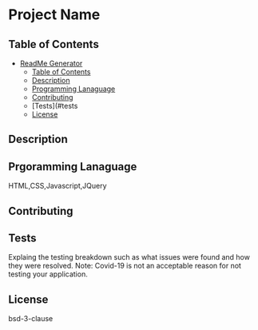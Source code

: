 
# Project Name


## Table of Contents
- [ReadMe Generator](#readme-generator)
  - [Table of Contents](#table-of-contents)
  - [Description](#description)
  - [Programming Lanaguage](#programming-language)
  - [Contributing](#contributing)
  - [Tests](#tests
  - [License](#license)

## Description



## Prgoramming Lanaguage

HTML,CSS,Javascript,JQuery

## Contributing



## Tests

Explaing the testing breakdown such as what issues were found and how they were resolved. Note: Covid-19 is not an acceptable reason for not testing your application.

## License

bsd-3-clause

